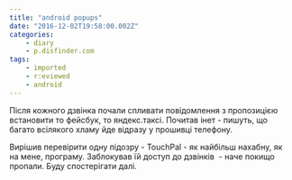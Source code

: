 ```yaml
---
title: "android popups"
date: "2016-12-02T19:58:00.002Z"
categories:
    - diary
    - p.disfinder.com
tags:
    - imported
    - r:eviewed
    - android
---
```


Після кожного дзвінка почали спливати повідомлення з пропозицією встановити то фейсбук, то яндекс.таксі. Почитав інет - пишуть, що багато всілякого хламу йде відразу у прошивці телефону.  

Вирішив перевірити одну підозру - TouchPal - як найбільш нахабну, як на мене, програму. Заблокував їй доступ до дзвінків  - наче покищо пропали. Буду спостерігати далі.
